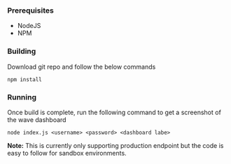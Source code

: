### Prerequisites

- NodeJS
- NPM

### Building 

Download git repo and follow the below commands

```
npm install

```

### Running 

Once build is complete, run the following command to get a screenshot of the wave dashboard

```
node index.js <username> <password> <dashboard labe>

```

__Note:__ This is currently only supporting production endpoint but the code is easy to follow for sandbox environments.